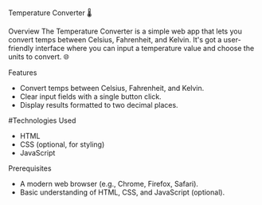  Temperature Converter 🌡

Overview
The Temperature Converter is a simple web app that lets you convert temps between Celsius, Fahrenheit, and Kelvin. It's got a user-friendly interface where you can input a temperature value and choose the units to convert. 🌐

 Features
- Convert temps between Celsius, Fahrenheit, and Kelvin.
- Clear input fields with a single button click.
- Display results formatted to two decimal places.

#Technologies Used
- HTML
- CSS (optional, for styling)
- JavaScript

 Prerequisites
- A modern web browser (e.g., Chrome, Firefox, Safari).
- Basic understanding of HTML, CSS, and JavaScript (optional).
